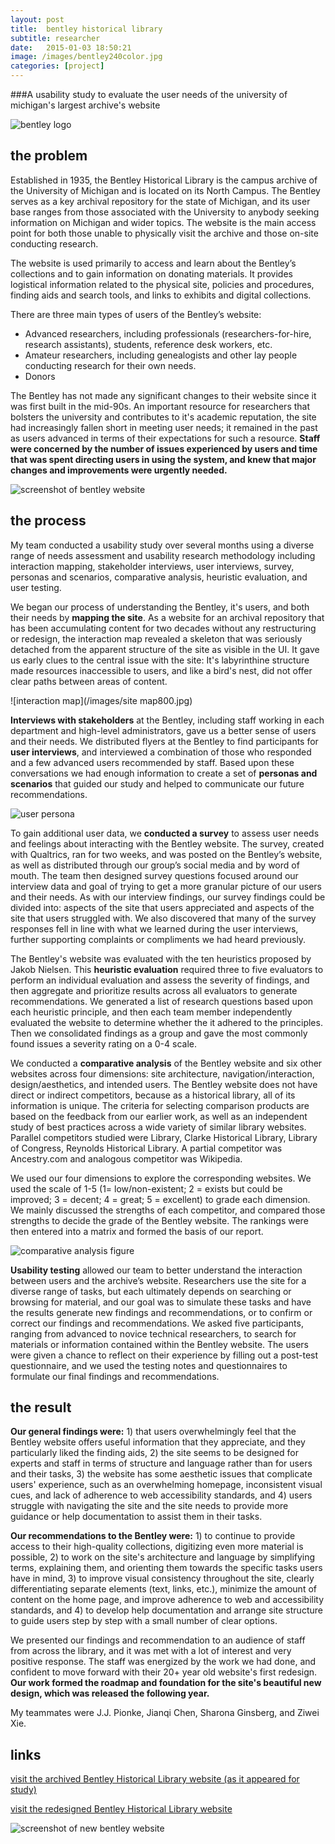 ```yaml
---
layout: post
title:  bentley historical library
subtitle: researcher
date:   2015-01-03 18:50:21
image: /images/bentley240color.jpg
categories: [project] 
---
```


###A usability study to evaluate the user needs of the university of michigan's largest archive's website

![bentley logo](/images/bentleylogocolor.png)

## the problem

Established in 1935, the Bentley Historical Library is the campus archive of the University of Michigan and is located on its North Campus. The Bentley serves as a key archival repository for the state of Michigan, and its user base ranges from those associated with the University to anybody seeking information on Michigan and wider topics. The website is the main access point for both those unable to physically visit the archive and those on-site conducting research. 

The website is used primarily to access and learn about the Bentley’s collections and to gain information on donating materials. It provides logistical information related to the physical site, policies and procedures, finding aids and search tools, and links to exhibits and digital collections. 

There are three main types of users of the Bentley’s website:

* Advanced researchers, including professionals (researchers-for-hire, research assistants), students, reference desk workers, etc.
* Amateur researchers, including genealogists and other lay people conducting research for their own needs.
* Donors

The Bentley has not made any significant changes to their website since it was first built in the mid-90s. An important resource for researchers that bolsters the university and contributes to it's academic reputation, the site had increasingly fallen short in meeting user needs; it remained in the past as users advanced in terms of their expectations for such a resource. **Staff were concerned by the number of issues experienced by users and time that was spent directing users in using the system, and knew that major changes and improvements were urgently needed.**

![screenshot of bentley website](/images/bentleyold800.jpg)


## the process

My team conducted a usability study over several months using a diverse range of needs assessment and usability research methodology including interaction mapping, stakeholder interviews, user interviews, survey, personas and scenarios, comparative analysis, heuristic evaluation, and user testing.

We began our process of understanding the Bentley, it's users, and both their needs by **mapping the site**. As a website for an archival repository that has been accumulating content for two decades without any restructuring or redesign, the interaction map revealed a skeleton that was seriously detached from the apparent structure of the site as visible in the UI.  It gave us early clues to the central issue with the site: It's labyrinthine structure made resources inaccessible to users, and like a bird's nest, did not offer clear paths between areas of content.

![interaction map](/images/site map800.jpg)

**Interviews with stakeholders** at the Bentley, including staff working in each department and high-level administrators, gave us a better sense of users and their needs. We distributed flyers at the Bentley to find participants for **user interviews**, and interviewed a combination of those who responded and a few advanced users recommended by staff. Based upon these conversations we had enough information to create a set of **personas and scenarios** that guided our study and helped to communicate our future recommendations.

![user persona](/images/bentleypersona800.jpg)

To gain additional user data, we **conducted a survey** to assess user needs and feelings about interacting with the Bentley website. The survey, created with Qualtrics, ran for two weeks, and was posted on the Bentley’s website, as well as distributed through our group’s social media and by word of mouth. The team then designed survey questions focused around our interview data and goal of trying to get a more granular picture of our users and their needs. As with our interview findings, our survey findings could be divided into: aspects of the site that users appreciated and aspects of the site that users struggled with. We also discovered that many of the survey responses fell in line with what we learned during the user interviews, further supporting complaints or compliments we had heard previously. 

The Bentley's website was evaluated with the ten heuristics proposed by Jakob Nielsen. This **heuristic evaluation** required three to five evaluators to perform an individual evaluation and assess the severity of findings, and then aggregate and prioritize results across all evaluators to generate recommendations. We generated a list of research questions based upon each heuristic principle, and then each team member independently evaluated the website to determine whether the it adhered to the principles. Then we consolidated findings as a group and gave the most commonly found issues a severity rating on a 0-4 scale.

We conducted a **comparative analysis** of the Bentley website and six other websites across four dimensions: site architecture, navigation/interaction, design/aesthetics, and intended users. The Bentley website does not have direct or indirect competitors, because as a historical library, all of its information is unique. The criteria for selecting comparison products are based on the feedback from our earlier work, as well as an independent study of best practices across a wide variety of similar library websites. Parallel competitors studied were Library, Clarke Historical Library, Library of Congress, Reynolds Historical Library. A partial competitor was Ancestry.com and analogous competitor was Wikipedia. 

We used our four dimensions to explore the corresponding websites. We used the scale of 1-5 (1= low/non-existent; 2 = exists but could be improved; 3 = decent; 4 = great; 5 = excellent) to grade each dimension. We mainly discussed the strengths of each competitor, and compared those strengths to decide the grade of the Bentley website. The rankings were then entered into a matrix and formed the basis of our report.

![comparative analysis figure](/images/searchcomp800.jpg)

**Usability testing** allowed our team to better understand the interaction between users and the archive’s website. Researchers use the site for a diverse range of tasks, but each ultimately depends on searching or browsing for material, and our goal was to simulate these tasks and have the results generate new findings and recommendations, or to confirm or correct our findings and recommendations. We asked five participants, ranging from advanced to novice technical researchers, to search for materials or information contained within the Bentley website. The users were given a chance to reflect on their experience by filling out a post-test questionnaire, and we used the testing notes and questionnaires to formulate our final findings and recommendations.

## the result

**Our general findings were:** 1) that users overwhelmingly feel that the Bentley website offers useful information that they appreciate, and they particularly liked the finding aids, 2) the site seems to be designed for experts and staff in terms of structure and language rather than for users and their tasks, 3) the website has some aesthetic issues that complicate users' experience, such as an overwhelming homepage, inconsistent visual cues, and lack of adherence to web accessibility standards, and 4) users struggle with navigating the site and the site needs to provide more guidance or help documentation to assist them in their tasks.

**Our recommendations to the Bentley were:** 1) to continue to provide access to their high-quality collections, digitizing even more material is possible, 2) to work on the site's architecture and language by simplifying terms, explaining them, and orienting them towards the specific tasks users have in mind, 3) to improve visual consistency throughout the site, clearly differentiating separate elements (text, links, etc.), minimize the amount of content on the home page, and improve adherence to web and accessibility standards, and 4) to develop help documentation and arrange site structure to guide users step by step with a small number of clear options.

We presented our findings and recommendation to an audience of staff from across the library, and it was met with a lot of interest and very positive response. The staff was energized by the work we had done, and confident to move forward with their 20+ year old website's first redesign. **Our work formed the roadmap and foundation for the site's beautiful new design, which was released the following year.**

My teammates were J.J. Pionke, Jianqi Chen, Sharona Ginsberg, and Ziwei Xie. 

## links

[visit the archived Bentley Historical Library website (as it appeared for study)](https://web.archive.org/web/20130423140828/http://bentley.umich.edu/)

[visit the redesigned Bentley Historical Library website](http://bentley.umich.edu/)

![screenshot of new bentley website](/images/bentleynew800.jpg)


